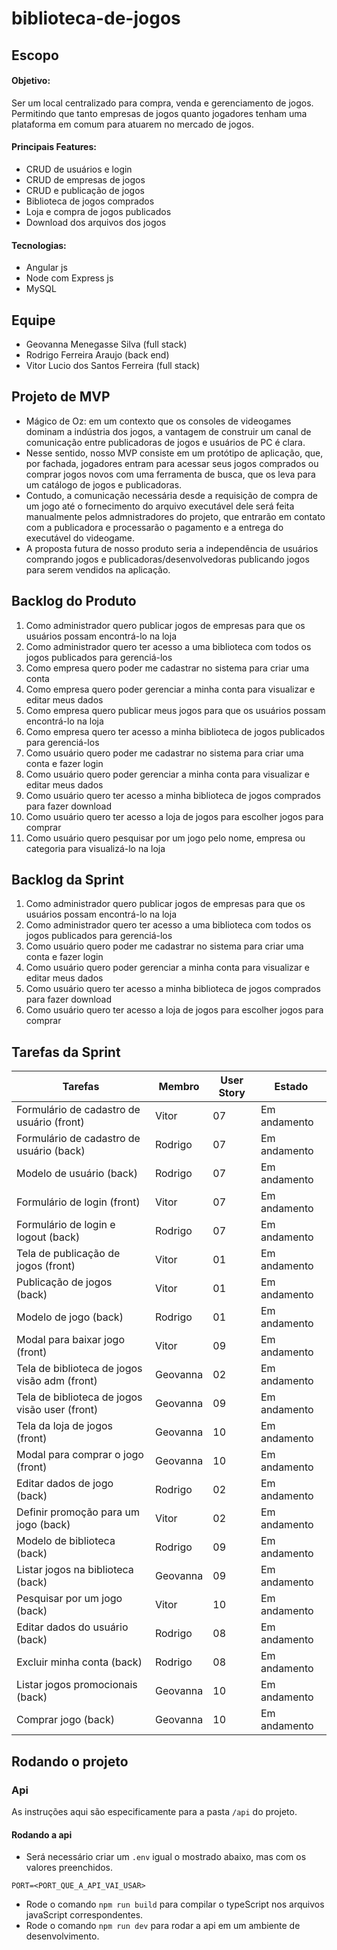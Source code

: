 # biblioteca-de-jogos

## Escopo

#### Objetivo:

Ser um local centralizado para compra, venda e gerenciamento de jogos. Permitindo que tanto empresas de jogos quanto jogadores tenham uma plataforma em comum para atuarem no mercado de jogos.

#### Principais Features:
- CRUD de usuários e login
- CRUD de empresas de jogos
- CRUD e publicação de jogos
- Biblioteca de jogos comprados
- Loja e compra de jogos publicados 
- Download dos arquivos dos jogos

#### Tecnologias:
- Angular js
- Node com Express js
- MySQL

## Equipe

- Geovanna Menegasse Silva (full stack)
- Rodrigo Ferreira Araujo (back end)
- Vitor Lucio dos Santos Ferreira (full stack)

## Projeto de MVP

- Mágico de Oz: em um contexto que os consoles de videogames dominam a indústria dos jogos, a vantagem de construir um canal de comunicação entre publicadoras de jogos e usuários de PC é clara. 
- Nesse sentido, nosso MVP consiste em um protótipo de aplicação, que, por fachada, jogadores entram para acessar seus jogos comprados ou comprar jogos novos com uma ferramenta de busca, que os leva para um catálogo de jogos e publicadoras. 
- Contudo, a comunicação necessária desde a requisição de compra de um jogo até o fornecimento do arquivo executável dele será feita manualmente pelos admnistradores do projeto, que entrarão em contato com a publicadora e processarão o pagamento e a entrega do executável do videogame.
- A proposta futura de nosso produto seria a independência de usuários comprando jogos e publicadoras/desenvolvedoras publicando jogos para serem vendidos na aplicação.

## Backlog do Produto

1. Como administrador quero publicar jogos de empresas para que os usuários possam encontrá-lo na loja
2. Como administrador quero ter acesso a uma biblioteca com todos os jogos publicados para gerenciá-los
3. Como empresa quero poder me cadastrar no sistema para criar uma conta
4. Como empresa quero poder gerenciar a minha conta para visualizar e editar meus dados
5. Como empresa quero publicar meus jogos para que os usuários possam encontrá-lo na loja
6. Como empresa quero ter acesso a minha biblioteca de jogos publicados para gerenciá-los
7. Como usuário quero poder me cadastrar no sistema para criar uma conta e fazer login
8. Como usuário quero poder gerenciar a minha conta para visualizar e editar meus dados
9. Como usuário quero ter acesso a minha biblioteca de jogos comprados para fazer download
10. Como usuário quero ter acesso a loja de jogos para escolher jogos para comprar
11. Como usuário quero pesquisar por um jogo pelo nome, empresa ou categoria para visualizá-lo na loja

## Backlog da Sprint

1. Como administrador quero publicar jogos de empresas para que os usuários possam encontrá-lo na loja
2. Como administrador quero ter acesso a uma biblioteca com todos os jogos publicados para gerenciá-los
7. Como usuário quero poder me cadastrar no sistema para criar uma conta e fazer login
8. Como usuário quero poder gerenciar a minha conta para visualizar e editar meus dados
9. Como usuário quero ter acesso a minha biblioteca de jogos comprados para fazer download
10. Como usuário quero ter acesso a loja de jogos para escolher jogos para comprar

## Tarefas da Sprint

|Tarefas                                           |Membro    |User Story   |Estado          |
|------------------------------------------------- |----------|-------------|----------------|
| Formulário de cadastro de usuário      (front)   |Vitor     |     07      |  Em andamento  |
| Formulário de cadastro de usuário       (back)   |Rodrigo   |     07      |  Em andamento  |
| Modelo de usuário                       (back)   |Rodrigo   |     07      |  Em andamento  |
| Formulário de login                    (front)   |Vitor     |     07      |  Em andamento  |
| Formulário de login e logout            (back)   |Rodrigo   |     07      |  Em andamento  |
| Tela de publicação de jogos            (front)   |Vitor     |     01      |  Em andamento  |
| Publicação de jogos                     (back)   |Vitor     |     01      |  Em andamento  |
| Modelo de jogo                          (back)   |Rodrigo   |     01      |  Em andamento  |
| Modal para baixar jogo                 (front)   |Vitor     |     09      |  Em andamento  |
| Tela de biblioteca de jogos visão adm  (front)   |Geovanna  |     02      |  Em andamento  |
| Tela de biblioteca de jogos visão user (front)   |Geovanna  |     09      |  Em andamento  |
| Tela da loja de jogos                  (front)   |Geovanna  |     10      |  Em andamento  |
| Modal para comprar o jogo              (front)   |Geovanna  |     10      |  Em andamento  |
| Editar dados de jogo                    (back)   |Rodrigo   |     02      |  Em andamento  |
| Definir promoção para um jogo           (back)   |Vitor     |     02      |  Em andamento  |
| Modelo de biblioteca                    (back)   |Rodrigo   |     09      |  Em andamento  |
| Listar jogos na biblioteca              (back)   |Geovanna  |     09      |  Em andamento  |
| Pesquisar por um jogo                   (back)   |Vitor     |     10      |  Em andamento  |
| Editar dados do usuário                 (back)   |Rodrigo   |     08      |  Em andamento  |
| Excluir minha conta                     (back)   |Rodrigo   |     08      |  Em andamento  |
| Listar jogos promocionais               (back)   |Geovanna  |     10      |  Em andamento  |
| Comprar jogo                            (back)   |Geovanna  |     10      |  Em andamento  |

## Rodando o projeto

### Api

As instruções aqui são especificamente para a pasta ``/api`` do projeto.

#### Rodando a api

- Será necessário criar um ``.env`` igual o mostrado abaixo, mas com os valores preenchidos.

```
PORT=<PORT_QUE_A_API_VAI_USAR>
```

- Rode o comando ``npm run build`` para compilar o typeScript nos arquivos javaScript correspondentes.
- Rode o comando ``npm run dev`` para rodar a api em um ambiente de desenvolvimento.
